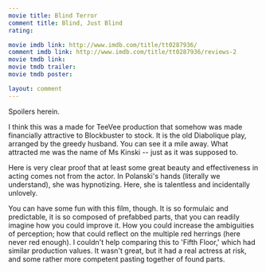 ```yaml
---
movie title: Blind Terror
comment title: Blind, Just Blind
rating: 

movie imdb link: http://www.imdb.com/title/tt0287936/
comment imdb link: http://www.imdb.com/title/tt0287936/reviews-2
movie tmdb link: 
movie tmdb trailer: 
movie tmdb poster: 

layout: comment
---
```


Spoilers herein.

I think this was a made for TeeVee production that somehow was made financially attractive to Blockbuster to stock. It is the old Diabolique play, arranged by the greedy husband. You can see it a mile away. What attracted me was the name of Ms Kinski -- just as it was supposed to.

Here is very clear proof that at least some great beauty and effectiveness in acting comes not from the actor. In Polanski's hands (literally we understand), she was hypnotizing. Here, she is talentless and incidentally unlovely.

You can have some fun with this film, though. It is so formulaic and predictable, it is so composed of prefabbed parts, that you can readily imagine how you could improve it. How you could increase the ambiguities of perception; how that could reflect on the multiple red herrings (here never red enough). I couldn't help comparing this to 'Fifth Floor,' which had similar production values. It wasn't great, but it had a real actress at risk, and some rather more competent pasting together of found parts.